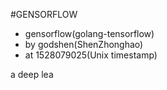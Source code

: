 #GENSORFLOW
- gensorflow(golang-tensorflow)
- by godshen(ShenZhonghao)
- at 1528079025(Unix timestamp)

a deep lea